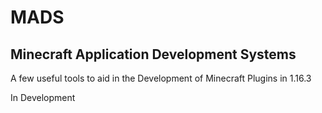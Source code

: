 # MADS

## Minecraft Application Development Systems

A few useful tools to aid in the Development of Minecraft Plugins in 1.16.3 

In Development
